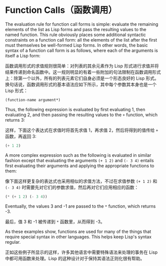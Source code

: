 # Function Calls（函数调用）

The evaluation rule for function call forms is simple: evaluate the
remaining elements of the list as Lisp forms and pass the resulting
values to the named function. This rule obviously places some
additional syntactic constraints on a function call form: all the
elements of the list after the first must themselves be well-formed
Lisp forms. In other words, the basic syntax of a function call form
is as follows, where each of the arguments is itself a Lisp form:

函数调用形式的求值规则很简单：对列表的其余元素作为 Lisp
形式进行求值并将结果传递到命名函数中。这一规则明显的有着一些附加的句法限制在函数调用形式上：除第一个以外，所有的列表元素它们自身必须是一个形态良好的
Lisp 形式。换句话说，函数调用形式的基本语法应如下所示，其中每个参数其本身也是一个
Lisp 形式：

```lisp
(function-name argument*)
```

Thus, the following expression is evaluated by first evaluating 1,
then evaluating 2, and then passing the resulting values to the `+`
function, which returns 3:

这样，下面这个表达式在求值时将首先求值 1，再求值 2，然后将得到的值传给
`+` 函数，再返回 3:

```lisp
(+ 1 2)
```

A more complex expression such as the following is evaluated in
similar fashion except that evaluating the arguments `(+ 1 2)` and
`(- 3 4)` entails first evaluating their arguments and applying the
appropriate functions to them:

像下面这样更复杂的表达式也采用相似的求值方法，不过在求值参数 `(+ 1 2)`
和 `(- 3 4)` 时需要先对它们的参数求值，然后再对它们应用相应的函数：

```lisp
(* (+ 1 2) (- 3 4))
```

Eventually, the values 3 and -1 are passed to the `*` function, which
returns -3.

最后，值 3 和 -1 被传递到 `*` 函数里，从而得到 -3。

As these examples show, functions are used for many of the things that
require special syntax in other languages. This helps keep Lisp's
syntax regular.

正如这些例子所显示的这样，许多其他语言中需要特殊语法来处理的事务在 Lisp
中都可用函数来处理。Lisp 的这种设计对于保持其语法正则化很有帮助。
